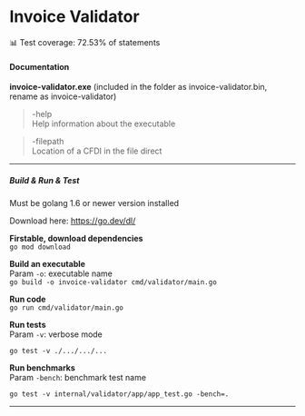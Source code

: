 # Invoice Validator

 📊  Test coverage: 72.53% of statements

#### Documentation
**invoice-validator.exe**  (included in the folder as invoice-validator.bin, rename as invoice-validator)
> -help\
     Help information about the executable
  		
>  -filepath \
        Location of a CFDI in the file direct
        
---        
 ##### Build & Run & Test
 
 Must be golang 1.6 or newer version installed 
 
 Download here: https://go.dev/dl/
 
 **Firstable, download dependencies** \
 `go mod download`

**Build an executable** \
 Param `-o`: executable name       
 `go build -o invoice-validator cmd/validator/main.go`
 
**Run code** \
 `go run cmd/validator/main.go`
 
**Run tests** \
  Param `-v`: verbose mode 
     
 `go test -v ./.../.../...`
 
**Run benchmarks** \
 Param `-bench`: benchmark test name 
 
`go test -v internal/validator/app/app_test.go -bench=.
`



---
